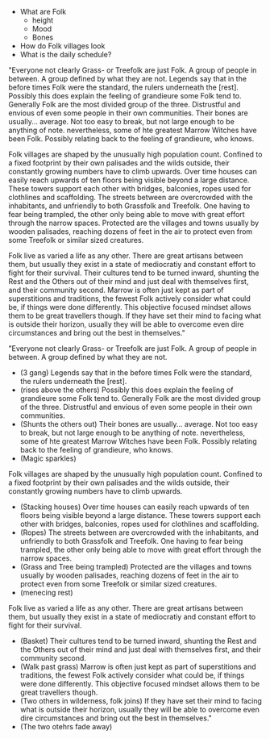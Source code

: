 - What are Folk
	- height
	- Mood
	- Bones
- How do Folk villages look
- What is the daily schedule?

"Everyone not clearly Grass- or Treefolk are just Folk. A group of people in between. A group defined by what they are not. Legends say that in the before times Folk were the standard, the rulers underneath the [rest]. Possibly this does explain the feeling of grandieure some Folk tend to. Generally Folk are the most divided group of the three. Distrustful and envious of even some people in their own communities. 
Their bones are usually... average. Not too easy to break, but not large enough to be anything of note. nevertheless, some of hte greatest Marrow Witches have been Folk. Possibly relating back to the feeling of grandieure, who knows.

Folk villages are shaped by the unusually high population count. Confined to a fixed footprint by their own palisades and the wilds outside, their constantly growing numbers have to climb upwards. Over time houses can easily reach upwards of ten floors being visible beyond a large distance. These towers support each other with bridges, balconies, ropes used for clothlines and scaffolding. The streets between are overcrowded with the inhabitants, and unfriendly to both Grassfolk and Treefolk. One having to fear being trampled, the other only being able to move with great effort through the narrow spaces. Protected are the villages and towns usually by wooden palisades, reaching dozens of feet in the air to protect even from some Treefolk or similar sized creatures.

Folk live as varied a life as any other. There are great artisans between them, but usually they exist in a state of mediocratiy and constant effort to fight for their survival. Their cultures tend to be turned inward, shunting the Rest and the Others out of their mind and just deal with themselves first, and their community second. Marrow is often just kept as part of superstitions and traditions, the fewest Folk actively consider what could be, if things were done differently. 
This objective focused mindset allows them to be great travellers though. If they have set their mind to facing what is outside their horizon, usually they will be able to overcome even dire circumstances and bring out the best in themselves."


"Everyone not clearly Grass- or Treefolk are just Folk. A group of people in between. A group defined by what they are not. 
- (3 gang)
Legends say that in the before times Folk were the standard, the rulers underneath the [rest].  
- (rises above the others)
Possibly this does explain the feeling of grandieure some Folk tend to. Generally Folk are the most divided group of the three. Distrustful and envious of even some people in their own communities. 
- (Shunts the others out) 
Their bones are usually... average. Not too easy to break, but not large enough to be anything of note. nevertheless, some of hte greatest Marrow Witches have been Folk. Possibly relating back to the feeling of grandieure, who knows. 
- (Magic sparkles)

Folk villages are shaped by the unusually high population count. Confined to a fixed footprint by their own palisades and the wilds outside, their constantly growing numbers have to climb upwards.  
- (Stacking houses)
Over time houses can easily reach upwards of ten floors being visible beyond a large distance. These towers support each other with bridges, balconies, ropes used for clothlines and scaffolding. 
- (Ropes)
 The streets between are overcrowded with the inhabitants, and unfriendly to both Grassfolk and Treefolk. One having to fear being trampled, the other only being able to move with great effort through the narrow spaces.  
- (Grass and Tree being trampled)
Protected are the villages and towns usually by wooden palisades, reaching dozens of feet in the air to protect even from some Treefolk or similar sized creatures. 
- (menecing rest)

Folk live as varied a life as any other. There are great artisans between them, but usually they exist in a state of mediocratiy and constant effort to fight for their survival.  
- (Basket)
Their cultures tend to be turned inward, shunting the Rest and the Others out of their mind and just deal with themselves first, and their community second.  
- (Walk past grass)
Marrow is often just kept as part of superstitions and traditions, the fewest Folk actively consider what could be, if things were done differently. This objective focused mindset allows them to be great travellers though.  
- (Two others in wilderness, folk joins)
If they have set their mind to facing what is outside their horizon, usually they will be able to overcome even dire circumstances and bring out the best in themselves." 
- (The two otehrs fade away)
